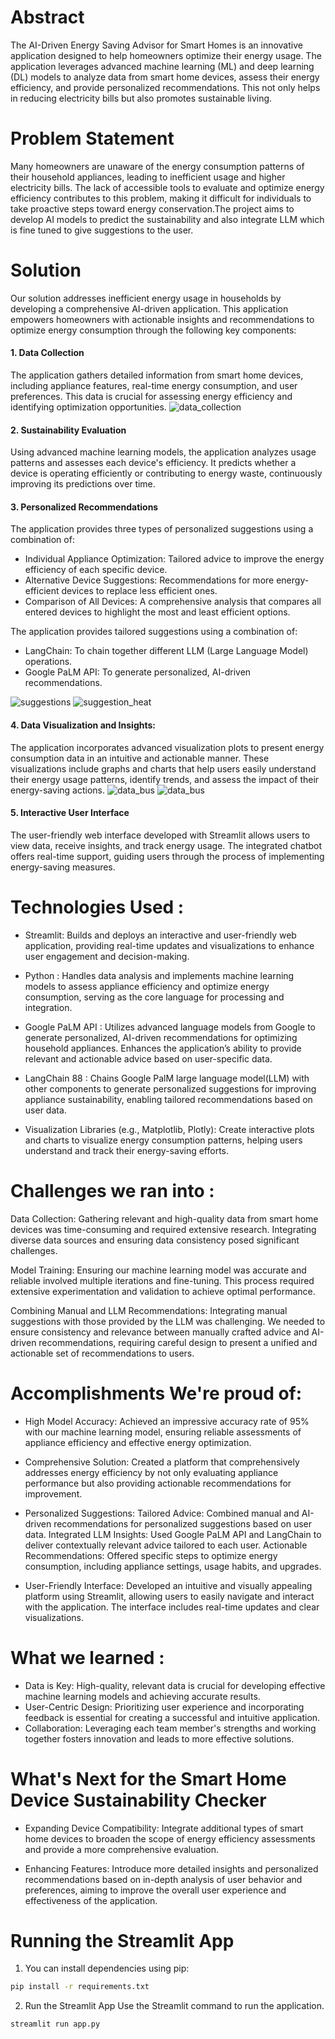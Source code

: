 # Abstract
The AI-Driven Energy Saving Advisor for Smart Homes is an innovative application designed to help homeowners optimize their energy usage. The application leverages advanced machine learning (ML) and deep learning (DL) models to analyze data from smart home devices, assess their energy efficiency, and provide personalized recommendations. This not only helps in reducing electricity bills but also promotes sustainable living.

# Problem Statement
Many homeowners are unaware of the energy consumption patterns of their household appliances, leading to inefficient usage and higher electricity bills. The lack of accessible tools to evaluate and optimize energy efficiency contributes to this problem, making it difficult for individuals to take proactive steps toward energy conservation.The project aims to develop AI models to predict the sustainability and also integrate LLM which is fine tuned to give suggestions to the user.

# Solution
Our solution addresses inefficient energy usage in households by developing a comprehensive AI-driven application. 
This application empowers homeowners with actionable insights and recommendations to optimize energy consumption through the following key components:

#### 1. Data Collection
   The application gathers detailed information from smart home devices, including appliance features, real-time energy consumption, and user preferences. 
   This data is crucial for assessing energy efficiency and identifying optimization opportunities.
   ![data_collection](1.jpg)

#### 2. Sustainability Evaluation
   Using advanced machine learning models, the application analyzes usage patterns and assesses each device's efficiency. It predicts whether a device is operating efficiently or contributing to energy waste, continuously improving its predictions over time.

#### 3. Personalized Recommendations
The application provides three types of personalized suggestions using a combination of:
* Individual Appliance Optimization: 
Tailored advice to improve the energy efficiency of each specific device.
* Alternative Device Suggestions: 
Recommendations for more energy-efficient devices to replace less efficient ones.
* Comparison of All Devices: 
A comprehensive analysis that compares all entered devices to highlight the most and least efficient options.

The application provides tailored suggestions using a combination of:
* LangChain: 
To chain together different LLM (Large Language Model) operations.
* Google PaLM API: 
To generate personalized, AI-driven recommendations.

![suggestions](2.jpg)
![suggestion_heat](3.jpg)

#### 4. Data Visualization and Insights:
   The application incorporates advanced visualization plots to present energy consumption data in an intuitive and actionable manner. These visualizations include graphs and charts that help users easily understand their energy usage patterns, identify trends, and assess the impact of their energy-saving actions. 
   ![data_bus](4.jpg)
   ![data_bus](5.jpg)

#### 5. Interactive User Interface
   The user-friendly web interface developed with Streamlit allows users to view data, receive insights, and track energy usage. The integrated chatbot offers real-time support, guiding users through the process of implementing energy-saving measures.

# Technologies Used :
* Streamlit: Builds and deploys an interactive and user-friendly web application, providing real-time updates and visualizations to enhance user engagement and decision-making.

* Python : Handles data analysis and implements machine learning models to assess appliance efficiency and optimize energy consumption, serving as the core language for processing and integration.

* Google PaLM API : Utilizes advanced language models from Google to generate personalized, AI-driven recommendations for optimizing household appliances. Enhances the application’s ability to provide relevant and actionable advice based on user-specific data.

* LangChain 88 :  Chains Google PalM large language model(LLM) with other components to generate personalized suggestions for improving appliance sustainability, enabling tailored recommendations based on user data.

* Visualization Libraries (e.g., Matplotlib, Plotly): Create interactive plots and charts to visualize energy consumption patterns, helping users understand and track their energy-saving efforts.

# Challenges we ran into :

Data Collection: Gathering relevant and high-quality data from smart home devices was time-consuming and required extensive research. Integrating diverse data sources and ensuring data consistency posed significant challenges.

Model Training: Ensuring our machine learning model was accurate and reliable involved multiple iterations and fine-tuning. This process required extensive experimentation and validation to achieve optimal performance.

Combining Manual and LLM Recommendations: Integrating manual suggestions with those provided by the LLM was challenging. We needed to ensure consistency and relevance between manually crafted advice and AI-driven recommendations, requiring careful design to present a unified and actionable set of recommendations to users.

# Accomplishments We're proud of:
* High Model Accuracy: Achieved an impressive accuracy rate of 95% with our machine learning model, ensuring reliable assessments of appliance efficiency and effective energy optimization.

* Comprehensive Solution: Created a platform that comprehensively addresses energy efficiency by not only evaluating appliance performance but also providing actionable recommendations for improvement.

* Personalized Suggestions:
Tailored Advice: Combined manual and AI-driven recommendations for personalized suggestions based on user data.
Integrated LLM Insights: Used Google PaLM API and LangChain to deliver contextually relevant advice tailored to each user.
Actionable Recommendations: Offered specific steps to optimize energy consumption, including appliance settings, usage habits, and upgrades.

* User-Friendly Interface: Developed an intuitive and visually appealing platform using Streamlit, allowing users to easily navigate and interact with the application. The interface includes real-time updates and clear visualizations.

# What we learned :
* Data is Key: High-quality, relevant data is crucial for developing effective machine learning models and achieving accurate results.
* User-Centric Design: Prioritizing user experience and incorporating feedback is essential for creating a successful and intuitive application.
* Collaboration: Leveraging each team member's strengths and working together fosters innovation and leads to more effective solutions.

# What's Next for the Smart Home Device Sustainability Checker
* Expanding Device Compatibility: Integrate additional types of smart home devices to broaden the scope of energy efficiency assessments and provide a more comprehensive evaluation.

* Enhancing Features: Introduce more detailed insights and personalized recommendations based on in-depth analysis of user behavior and preferences, aiming to improve the overall user experience and effectiveness of the application.

# Running the Streamlit App

1. You can install dependencies using pip:

```bash
pip install -r requirements.txt
```

2. Run the Streamlit App Use the Streamlit command to run the application.

```bash
streamlit run app.py
```